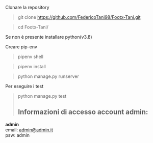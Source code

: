 Clonare la repository

>	git clone https://github.com/FedericoTani98/Footx-Tani.git

>	cd Footx-Tani/

Se non è presente installare python(v3.8)

Creare pip-env

>	pipenv shell

>	pipenv install

>	python manage.py runserver


Per eseguire i test

>	python manage.py test
>
>
>## Informazioni di accesso account admin:

**admin**  
email: admin@admin.it  
psw: admin  
  

